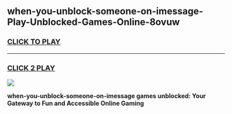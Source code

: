 
## when-you-unblock-someone-on-imessage-Play-Unblocked-Games-Online-8ovuw
<h3>
<a href="https://premium76.site?title=when-you-unblock-someone-on-imessage&ref=25A">CLICK TO PLAY</a></h3>
<hr>

<h3>
<a href="https://premium76.site?title=when-you-unblock-someone-on-imessage&ref=25A">CLICK 2 PLAY</a>
  
</h3>

<a href="https://premium76.site?title=when-you-unblock-someone-on-imessage&ref=25A"><img src="https://clearcache.store/games.png"></a>


**when-you-unblock-someone-on-imessage games unblocked: Your Gateway to Fun and Accessible Online Gaming**
